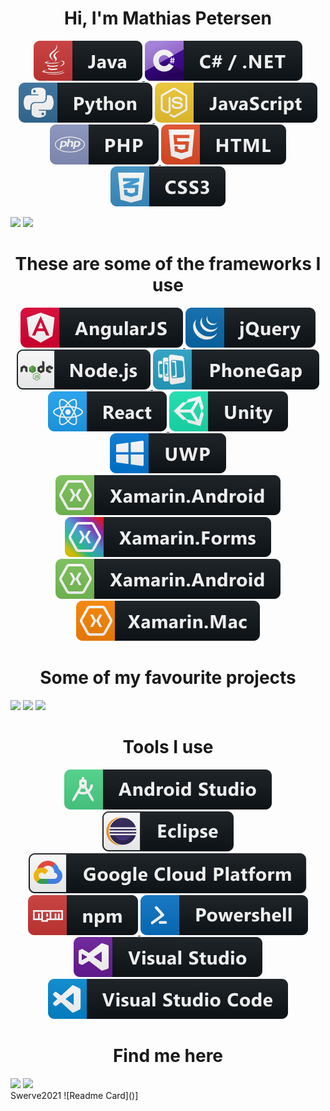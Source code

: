 <link rel="stylesheet" href="css/style.css"></link>
<h1 align="center" style="text-center"> Hi, I'm Mathias Petersen</h1>


<p align="center">
  <a href="#">
    <img src="svg/languages/java.svg" alt="java" style="vertical-align:top margin:6px 4px">
  </a>  
  <a href="#">
    <img src="svg/languages/csharp.svg" alt="c#" style="vertical-align:top margin:6px 4px">
  </a>  
  <a href="#">
    <img src="svg/languages/python.svg" alt="pythom" style="vertical-align:top margin:6px 4px">
  </a>  
  <a href="#">
    <img src="svg/languages/javascript.svg" alt="js" style="vertical-align:top margin:6px 4px">
  </a>  
  <a href="#">
    <img src="svg/languages/php.svg" alt="php" style="vertical-align:top margin:6px 4px">
  </a>  
  <a href="#">
    <img src="svg/languages/html.svg" alt="html" style="vertical-align:top margin:6px 4px">
  </a>  
  <a href="#">
    <img src="svg/languages/css.svg" alt="css" style="vertical-align:top margin:6px 4px">
  </a>  
</p>

<div class="">
  <img  src="https://github-readme-stats.vercel.app/api?username=soz0&count_private=true&bg_color=55,020024,4c005d,79096d&text_color=ffffff" />
    <img  src="https://github-readme-stats.vercel.app/api/top-langs/?username=soz0&langs_count=3&bg_color=55,020024,4c005d,79096d&text_color=ffffff" />
</div>
<h1 align="center" style="text-center"> These are some of the frameworks I use</h1>
<p align="center">
  <a href="#">
    <img src="svg/frameworks/angular.svg" alt="java" style="vertical-align:top margin:6px 4px">
  </a>  
  <a href="#">
    <img src="svg/frameworks/jquery.svg" alt="c#" style="vertical-align:top margin:6px 4px">
  </a>  
  <a href="#">
    <img src="svg/frameworks/nodejs.svg" alt="pythom" style="vertical-align:top margin:6px 4px">
  </a>  
  <a href="#">
    <img src="svg/frameworks/phonegap.svg" alt="js" style="vertical-align:top margin:6px 4px">
  </a>  
  <a href="#">
    <img src="svg/frameworks/react.svg" alt="php" style="vertical-align:top margin:6px 4px">
  </a>  
  <a href="#">
    <img src="svg/frameworks/unity.svg" alt="html" style="vertical-align:top margin:6px 4px">
  </a>  
  <a href="#">
    <img src="svg/frameworks/uwp.svg" alt="css" style="vertical-align:top margin:6px 4px">
  </a> 
  <a href="#">
    <img src="svg/frameworks/xamarin.android.svg" alt="css" style="vertical-align:top margin:6px 4px">
  </a> 
  <a href="#">
    <img src="svg/frameworks/xamarin.forms.svg" alt="css" style="vertical-align:top margin:6px 4px">
  </a>  
  <a href="#">
    <img src="svg/frameworks/xamarin.ios.svg" alt="css" style="vertical-align:top margin:6px 4px">
  </a> 
  <a href="#">
    <img src="svg/frameworks/xamarin.mac.svg" alt="css" style="vertical-align:top margin:6px 4px">
  </a> 
</p>
<h1 align="center" style="text-center">Some of my favourite projects</h1>
<div class="">
  <img  src="https://github-readme-stats.vercel.app/api/pin/?username=FRC-6390&repo=FRC-Season-2022&bg_color=55,020024,4c005d,79096d&text_color=ffffff" />
    <img  src="https://github-readme-stats.vercel.app/api/pin/?username=FRC-6390&repo=frc-prodromoi&bg_color=55,020024,4c005d,79096d&text_color=ffffff" />
    <img  src="https://github-readme-stats.vercel.app/api/pin/?username=FRC-6390&repo=Swerve2021&bg_color=55,020024,4c005d,79096d&text_color=ffffff" />
</div>
<h1 align="center" style="text-center">Tools I use</h1>
<p align="center">
  <a href="#">
    <img src="svg/tools/androidstudio.svg" alt="java" style="vertical-align:top margin:6px 4px">
  </a>  
  <a href="#">
    <img src="svg/tools/eclispe.svg" alt="c#" style="vertical-align:top margin:6px 4px">
  </a>  
  <a href="#">
    <img src="svg/tools/googlecloud.svg" alt="pythom" style="vertical-align:top margin:6px 4px">
  </a>  
  <a href="#">
    <img src="svg/tools/npm.svg" alt="js" style="vertical-align:top margin:6px 4px">
  </a>  
  <a href="#">
    <img src="svg/tools/powershell.svg" alt="php" style="vertical-align:top margin:6px 4px">
  </a>  
  <a href="#">
    <img src="svg/tools/vs.svg" alt="html" style="vertical-align:top margin:6px 4px">
  </a>  
  <a href="#">
    <img src="svg/tools/vscode.svg" alt="css" style="vertical-align:top margin:6px 4px">
  </a> 
</p>
<h1 align="center" style="text-center">Find me here</h1>
<div class="">
  <img  src="https://github-readme-stats.vercel.app/api/pin/?username=FRC-6390&repo=FRC-Season-2022&bg_color=55,020024,4c005d,79096d&text_color=ffffff" />
    <img  src="https://github-readme-stats.vercel.app/api/pin/?username=FRC-6390&repo=frc-prodromoi&bg_color=55,020024,4c005d,79096d&text_color=ffffff" />
</div>
Swerve2021
![Readme Card]()]